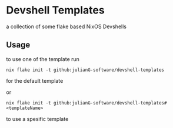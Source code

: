# Devshell Templates

a collection of some flake based NixOS Devshells

## Usage

to use one of the template run 

```shell
nix flake init -t github:julianG-software/devshell-templates
```
for the default template 

or 

```shell
nix flake init -t github:julianG-software/devshell-templates#<templateName>
```
to use a spesific template
